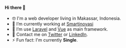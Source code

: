 #### Hi there 👋

- 🤓 I'm a web developer living in Makassar, Indonesia.
- 🔭 I’m currently working at [Smartinovasi](smartinovasi.com)
- 🌱 I’m use [Laravel](laravel.com) and [Vue](vuejs.org) as main framework.
- 💬 Contact me on [Twitter](https://twitter.com/caesarali_l) or [LinkedIn](https://www.linkedin.com/in/caesar-ali-l-1626ab112/).
- ⚡ Fun fact: I'm currently **Single**.

